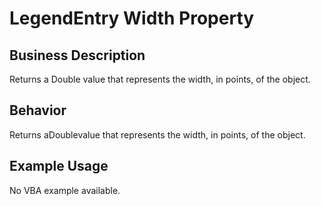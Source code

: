 # LegendEntry Width Property

## Business Description
Returns a Double value that represents the width, in points, of the object.

## Behavior
Returns aDoublevalue that represents the width, in points, of the object.

## Example Usage
No VBA example available.